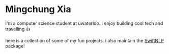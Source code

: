 # Mingchung Xia

I'm a computer science student at uwaterloo. i enjoy building cool tech and travelling 👍

here is a collection of some of my fun projects. i also maintain the [SwiftNLP](https://git.uwaterloo.ca/jrwallace/swiftnlp) package!
